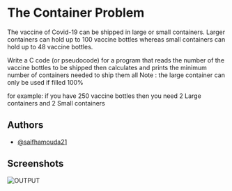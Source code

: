 # The Container Problem

The vaccine of Covid-19 can be shipped in large or small containers. Larger containers can hold up to 100 vaccine bottles whereas small containers can hold up to 48 vaccine bottles.

Write a C code (or pseudocode) for a program that reads the number of the vaccine bottles to be shipped then calculates and prints the minimum number of containers needed to ship them all
Note : the large container can only be used if filled 100%

for example: if you have 250 vaccine bottles then you need  2 Large containers and 2 Small containers



## Authors

- [@saifhamouda21](https://github.com/saifhamouda21)


## Screenshots

![OUTPUT](![image](https://github.com/saifhamouda21/ContainerProblem/assets/47557539/c00e0e53-07fa-456b-ad57-4827b616d78a)
)

